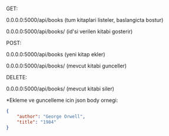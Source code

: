 GET:

0.0.0.0:5000/api/books (tum kitaplari listeler, baslangicta bostur)

0.0.0.0:5000/api/books/<id> (id'si verilen kitabi gosterir)

POST:

0.0.0.0:5000/api/books (yeni kitap ekler)

0.0.0.0:5000/api/books/<id> (mevcut kitabi gunceller)

DELETE:

0.0.0.0:5000/api/books/<id> (mevcut kitabi siler)

*Ekleme ve guncelleme icin json body ornegi:
```json
{
    "author": "George Orwell",   
    "title": "1984"
}
```
